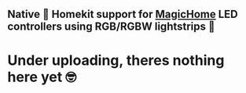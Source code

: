 ## Native  Homekit support for [MagicHome](http://s.click.aliexpress.com/e/_Bf9vwDfr) LED controllers using RGB/RGBW lightstrips 🌈

# Under uploading, theres nothing here yet 🤓
